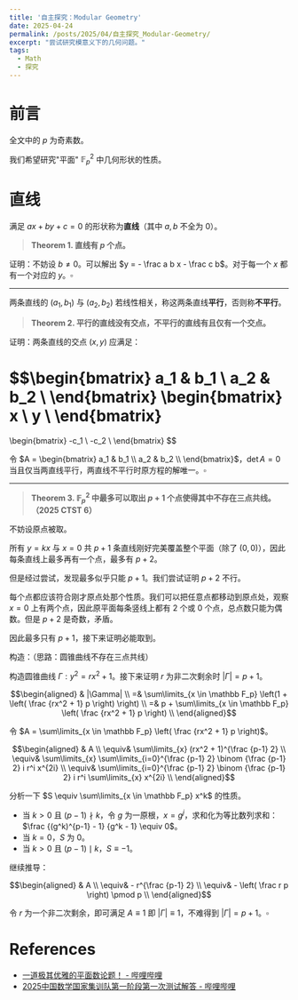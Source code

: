 ```yaml
---
title: '自主探究：Modular Geometry'
date: 2025-04-24
permalink: /posts/2025/04/自主探究_Modular-Geometry/
excerpt: "尝试研究模意义下的几何问题。"
tags:
  - Math
  - 探究
---
```


# 前言

全文中的 $p$ 为奇素数。

我们希望研究"平面" $\mathbb F_p^2$ 中几何形状的性质。

# 直线

满足 $ax+by+c=0$ 的形状称为**直线**（其中 $a,b$ 不全为 $0$）。

> **Theorem 1. 直线有 $p$ 个点。**

证明：不妨设 $b \ne 0$。可以解出 $y = - \frac a b x - \frac c b$。对于每一个 $x$ 都有一个对应的 $y$。$\square$

---

两条直线的 $(a_1, b_1)$ 与 $(a_2, b_2)$ 若线性相关，称这两条直线**平行**，否则称**不平行**。

> **Theorem 2. 平行的直线没有交点，不平行的直线有且仅有一个交点。**

证明：两条直线的交点 $(x,y)$ 应满足：

$$\begin{bmatrix}
    a_1 & b_1 \\
    a_2 & b_2 \\
\end{bmatrix}
\begin{bmatrix}
    x \\
    y \\
\end{bmatrix}
=
\begin{bmatrix}
    -c_1 \\
    -c_2 \\
\end{bmatrix}
$$

令 $A = \begin{bmatrix} a_1 & b_1 \\ a_2 & b_2 \\ \end{bmatrix}$，$\det A = 0$ 当且仅当两直线平行，两直线不平行时原方程的解唯一。$\square$

---

> **Theorem 3. $\mathbb F_p^2$ 中最多可以取出 $p+1$ 个点使得其中不存在三点共线。（2025 CTST 6）**

不妨设原点被取。

所有 $y=kx$ 与 $x=0$ 共 $p+1$ 条直线刚好完美覆盖整个平面（除了 $(0,0)$），因此每条直线上最多再有一个点，最多有 $p+2$。

但是经过尝试，发现最多似乎只能 $p+1$。我们尝试证明 $p+2$ 不行。

每个点都应该符合刚才原点处那个性质。我们可以把任意点都移动到原点处，观察 $x=0$ 上有两个点，因此原平面每条竖线上都有 $2$ 个或 $0$ 个点，总点数只能为偶数。但是 $p+2$ 是奇数，矛盾。

因此最多只有 $p+1$，接下来证明必能取到。

构造：（思路：圆锥曲线不存在三点共线）

构造圆锥曲线 $\Gamma: y^2 = r x^2 + 1$。接下来证明 $r$ 为非二次剩余时 $|\Gamma| = p+1$。

$$\begin{aligned}
    & |\Gamma| \\
    =& \sum\limits_{x \in \mathbb F_p} \left(1 + \left( \frac {rx^2 + 1} p \right) \right) \\
    =& p + \sum\limits_{x \in \mathbb F_p} \left( \frac {rx^2 + 1} p \right) \\
\end{aligned}$$

令 $A = \sum\limits_{x \in \mathbb F_p} \left( \frac {rx^2 + 1} p \right)$。

$$\begin{aligned}
    & A \\
    \equiv& \sum\limits_{x} (rx^2 + 1)^{\frac {p-1} 2} \\
    \equiv& \sum\limits_{x} \sum\limits_{i=0}^{\frac {p-1} 2} \binom {\frac {p-1} 2} i r^i x^{2i} \\
    \equiv& \sum\limits_{i=0}^{\frac {p-1} 2} \binom {\frac {p-1} 2} i r^i \sum\limits_{x} x^{2i} \\
\end{aligned}$$

分析一下 $S \equiv \sum\limits_{x \in \mathbb F_p} x^k$ 的性质。

- 当 $k>0$ 且 $(p-1) \nmid k$，令 $g$ 为一原根，$x = g^j$，求和化为等比数列求和：$\frac {(g^k)^{p-1} - 1} {g^k - 1} \equiv 0$。
- 当 $k=0$，$S$ 为 $0$。
- 当 $k>0$ 且 $(p-1) \mid k$，$S \equiv -1$。

继续推导：

$$\begin{aligned}
    & A \\
    \equiv& - r^{\frac {p-1} 2} \\
    \equiv& - \left( \frac r p \right) \pmod p \\
\end{aligned}$$

令 $r$ 为一个非二次剩余，即可满足 $A \equiv 1$ 即 $|\Gamma| \equiv 1$，不难得到 $|\Gamma| = p+1$。$\square$

# References

- [一道极其优雅的平面数论题！ - 哔哩哔哩](https://www.bilibili.com/video/BV1V5Q1YQE5j/)
- [2025中国数学国家集训队第一阶段第一次测试解答 - 哔哩哔哩](https://www.bilibili.com/opus/1042189903326085125)